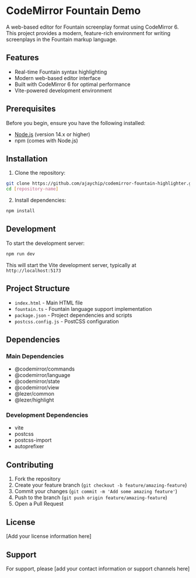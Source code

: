 # CodeMirror Fountain Demo

A web-based editor for Fountain screenplay format using CodeMirror 6. This project provides a modern, feature-rich environment for writing screenplays in the Fountain markup language.

## Features

- Real-time Fountain syntax highlighting
- Modern web-based editor interface
- Built with CodeMirror 6 for optimal performance
- Vite-powered development environment

## Prerequisites

Before you begin, ensure you have the following installed:

- [Node.js](https://nodejs.org/) (version 14.x or higher)
- npm (comes with Node.js)

## Installation

1. Clone the repository:

```bash
git clone https://github.com/ajaychip/codemirror-fountain-highlighter.git
cd [repository-name]
```

2. Install dependencies:

```bash
npm install
```

## Development

To start the development server:

```bash
npm run dev
```

This will start the Vite development server, typically at `http://localhost:5173`

## Project Structure

- `index.html` - Main HTML file
- `fountain.ts` - Fountain language support implementation
- `package.json` - Project dependencies and scripts
- `postcss.config.js` - PostCSS configuration

## Dependencies

### Main Dependencies

- @codemirror/commands
- @codemirror/language
- @codemirror/state
- @codemirror/view
- @lezer/common
- @lezer/highlight

### Development Dependencies

- vite
- postcss
- postcss-import
- autoprefixer

## Contributing

1. Fork the repository
2. Create your feature branch (`git checkout -b feature/amazing-feature`)
3. Commit your changes (`git commit -m 'Add some amazing feature'`)
4. Push to the branch (`git push origin feature/amazing-feature`)
5. Open a Pull Request

## License

[Add your license information here]

## Support

For support, please [add your contact information or support channels here]

